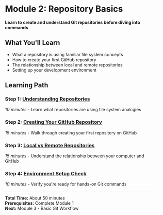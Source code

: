 # Module 2: Repository Basics

**Learn to create and understand Git repositories before diving into commands**

## What You'll Learn
- What a repository is using familiar file system concepts
- How to create your first GitHub repository
- The relationship between local and remote repositories
- Setting up your development environment

## Learning Path

### Step 1: [Understanding Repositories](./step-1-understanding-repositories.md)
*10 minutes* - Learn what repositories are using file system analogies

### Step 2: [Creating Your GitHub Repository](./step-2-creating-github-repository.md)  
*15 minutes* - Walk through creating your first repository on GitHub

### Step 3: [Local vs Remote Repositories](./step-3-local-vs-remote.md)
*15 minutes* - Understand the relationship between your computer and GitHub

### Step 4: [Environment Setup Check](./step-4-environment-setup.md)
*10 minutes* - Verify you're ready for hands-on Git commands

---

**Total Time:** About 50 minutes  
**Prerequisites:** Complete Module 1  
**Next:** Module 3 - Basic Git Workflow
